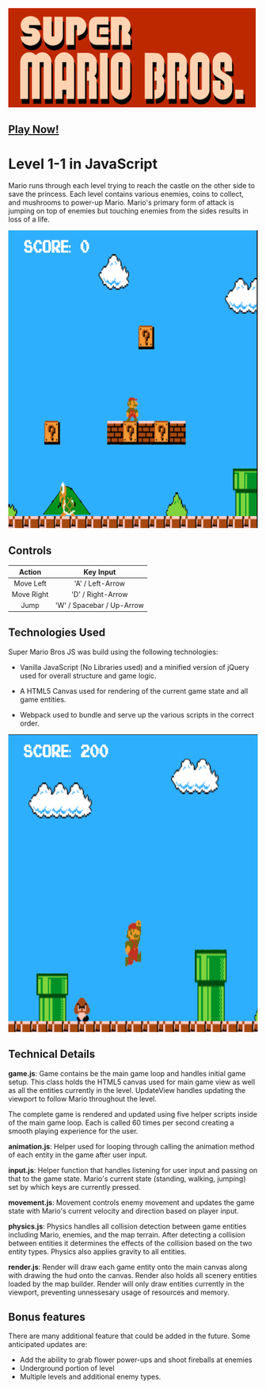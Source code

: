 <img src="assets/images/SMBLogo.png" alt="SMB Logo" width="500" height="200"/>

## [Play Now!](https://tylerreichle.github.io/mario_js/)

# Level 1-1 in JavaScript

 Mario runs through each level trying to reach the castle on the other side to save the princess. Each level contains various enemies, coins to collect, and mushrooms to power-up Mario. Mario's primary form of attack is jumping on top of enemies but touching enemies from the sides results in loss of a life.

<img src="docs/screens/intro.png" alt="Screenshot One" width="760" height="600"/>

 ## Controls

| Action     | Key Input                       |
|:----------:|:-------------------------------:|
| Move Left  | 'A' / Left-Arrow               |
| Move Right | 'D' / Right-Arrow              |
| Jump       | 'W' / Spacebar / Up-Arrow      |

## Technologies Used

Super Mario Bros JS was build using the following technologies:

- Vanilla JavaScript (No Libraries used) and a minified version of jQuery used for overall structure and game logic.

- A HTML5 Canvas used for rendering of the current game state and all game entities.

- Webpack used to bundle and serve up the various scripts in the correct order.

<img src="docs/screens/big_mario.png" alt="Screenshot Two" width="760" height="600"/>

## Technical Details

**game.js**: Game contains be the main game loop and handles initial game setup. This class holds the HTML5 canvas used for main game view as well as all the entities currently in the level. UpdateView handles updating the viewport to follow Mario throughout the level.

The complete game is rendered and updated using five helper scripts inside of the main game loop. Each is called 60 times per second creating a smooth playing experience for the user.

**animation.js**: Helper used for looping through calling the animation method of each entity in the game after user input.

**input.js**: Helper function that handles listening for user input and passing on that to the game state. Mario's current state (standing, walking, jumping) set by which keys are currently pressed.

**movement.js**: Movement controls enemy movement and updates the game state with Mario's current velocity and direction based on player input.

**physics.js**: Physics handles all collision detection between game entities including Mario, enemies, and the map terrain. After detecting a collision between entities it determines the effects of the collision based on the two entity types. Physics also applies gravity to all entities.

**render.js**: Render will draw each game entity onto the main canvas along with drawing the hud onto the canvas. Render also holds all scenery entities loaded by the map builder. Render will only draw entities currently in the viewport, preventing unnessesary usage of resources and memory.

## Bonus features
There are many additional feature that could be added in the future. Some anticipated updates are:

- Add the ability to grab flower power-ups and shoot fireballs at enemies
- Underground portion of level
- Multiple levels and additional enemy types.

